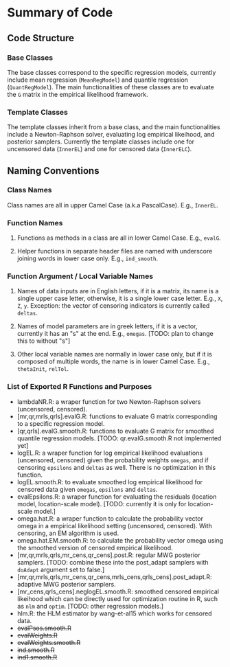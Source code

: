 # Summary of Code

## Code Structure

### Base Classes

The base classes correspond to the specific regression models, currently include mean regression (`MeanRegModel`) and quantile regression (`QuantRegModel`). The main functionalities of these classes are to evaluate the `G` matrix in the empirical likelihood framework. 

### Template Classes

The template classes inherit from a base class, and the main functionalities include a Newton-Raphson solver, evaluating log empirical likeihood, and posterior samplers. Currently the template classes include one for uncensored data (`InnerEL`) and one for censored data (`InnerELC`).

## Naming Conventions

### Class Names

Class names are all in upper Camel Case (a.k.a PascalCase). E.g., `InnerEL`.

### Function Names

1. Functions as methods in a class are all in lower Camel Case. E.g., `evalG`.

2. Helper functions in separate header files are named with underscore joining words in lower case only. E.g., `ind_smooth`.

### Function Argument / Local Variable Names

1. Names of data inputs are in English letters, if it is a matrix, its name is a single upper case letter, otherwise, it is a single lower case letter. E.g., `X`, `Z`, `y`. Exception: the vector of censoring indicators is currently called `deltas`.

2. Names of model parameters are in greek letters, if it is a vector, currently it has an "s" at the end. E.g., `omegas`. [TODO: plan to change this to without "s"]

3. Other local variable names are normally in lower case only, but if it is composed of multiple words, the name is in lower Camel Case. E.g., `thetaInit`, `relTol`.

### List of Exported R Functions and Purposes

* lambdaNR.R: a wraper function for two Newton-Raphson solvers (uncensored, censored).
* [mr,qr,mrls,qrls].evalG.R: functions to evaluate G matrix corresponding to a specific regression model.
* [qr,qrls].evalG.smooth.R: functions to evaluate G matrix for smoothed quantile regression models. [TODO: qr.evalG.smooth.R not implemented yet]
* logEL.R: a wraper function for log empirical likelihood evaluations (uncensored, censored) given the probability weights `omegas`, and if censoring `epsilons` and `deltas` as well. There is no optimization in this function.
* logEL.smooth.R: to evaluate smoothed log empirical likelihood for censored data given `omegas`, `epsilons` and `deltas`.
* evalEpsilons.R: a wraper function for evaluating the residuals (location model, location-scale model). [TODO: currently it is only for location-scale model.]
* omega.hat.R: a wraper function to calculate the probability vector omega in a empirical likelihood setting (uncensored, censored). With censoring, an EM algorithm is used. 
* omega.hat.EM.smooth.R: to calculate the probability vector omega using the smoothed version of censored empirical likelihood.
* [mr,qr,mrls,qrls,mr_cens,qr_cens].post.R: regular MWG posterior samplers. [TODO: combine these into the post_adapt samplers with `doAdapt` argument set to false.]
* [mr,qr,mrls,qrls,mr_cens,qr_cens,mrls_cens,qrls_cens].post_adapt.R: adaptive MWG posterior samplers.
* [mr_cens,qrls_cens].neglogEL.smooth.R: smoothed censored empirical likeihood which can be directly used for optimization routine in R, such as `nlm` and `optim`. [TODO: other regression models.]
* hlm.R: the HLM estimator by wang-et-al15 which works for censored data. 
* ~~evalPsos.smooth.R~~
* ~~evalWeights.R~~
* ~~evalWeights.smooth.R~~
* ~~ind.smooth.R~~
* ~~ind1.smooth.R~~
